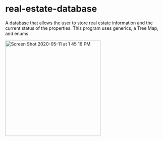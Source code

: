 # real-estate-database
A database that allows the user to store real estate information and the current status of the properties. This program uses generics, a Tree Map, and enums.

<img width="302" alt="Screen Shot 2020-05-11 at 1 45 16 PM" src="https://user-images.githubusercontent.com/56742442/81593579-ab30df00-938d-11ea-890d-e65bf3241b3f.png">

